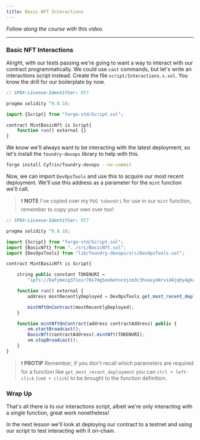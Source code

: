 ```yaml
---
title: Basic NFT Interactions
---
```


_Follow along the course with this video._

---

### Basic NFT Interactions

Alright, with our tests passing we're going to want a way to interact with our contract programmatically. We could use `cast` commands, but let's write an interactions script instead. Create the file `script/Interactions.s.sol`. You know the drill for our boilerplate by now.

```js
// SPDX-License-Identifier: MIT

pragma solidity ^0.8.18;

import {Script} from "forge-std/Script.sol";

contract MintBasicNft is Script{
    function run() external {}
}
```

We know we'll always want to be interacting with the latest deployment, so let's install the `foundry-devops` library to help with this.

```bash
forge install Cyfrin/foundry-devops --no-commit
```

Now, we can import `DevOpsTools` and use this to acquire our most recent deployment. We'll use this address as a parameter for the `mint` function we'll call.

> ❗ **NOTE**
> I've copied over my `PUG tokenUri` for use in our `mint` function, remember to copy your own over too!

```js
// SPDX-License-Identifier: MIT

pragma solidity ^0.8.18;

import {Script} from "forge-std/Script.sol";
import {BasicNft} from "../src/BasicNft.sol";
import {DevOpsTools} from "lib/foundry-devops/src/DevOpsTools.sol";

contract MintBasicNft is Script{

    string public constant TOKENURI =
        "ipfs://bafybeig37ioir76s7mg5oobetncojcm3c3hxasyd4rvid4jqhy4gkaheg4/?filename=0-PUG.json";

    function run() external {
        address mostRecentlyDeployed = DevOpsTools.get_most_recent_deployment("BasicNft", block.chainid);

        mintNftOnContract(mostRecentlyDeployed);
    }

    function mintNftOnContract(address contractAddress) public {
        vm.startBroadcast();
        BasicNft(contractAddress).mintNft(TOKENURI);
        vm.stopBroadcast();
    }
}
```

> ❗ **PROTIP**
> Remember, if you don't recall which parameters are required for a function like `get_most_recent_deployment` you can `ctrl + left-click` (`cmd + click`) to be brought to the function definition.

### Wrap Up

That's all there is to our interactions script, albeit we're only interacting with a single function, great work nonetheless!

In the next lesson we'll look at deploying our contract to a testnet and using our script to test interacting with it on-chain.
